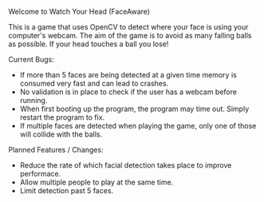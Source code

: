 Welcome to Watch Your Head (FaceAware)

This is a game that uses OpenCV to detect where your face is using your computer's webcam.
The aim of the game is to avoid as many falling balls as possible. If your head touches a ball you lose!

Current Bugs:

- If more than 5 faces are being detected at a given time memory is consumed very fast and can lead to crashes.
- No validation is in place to check if the user has a webcam before running.
- When first booting up the program, the program may time out. Simply restart the program to fix.
- If multiple faces are detected when playing the game, only one of those will collide with the balls.

Planned Features / Changes:

- Reduce the rate of which facial detection takes place to improve performace.
- Allow multiple people to play at the same time.
- Limit detection past 5 faces.